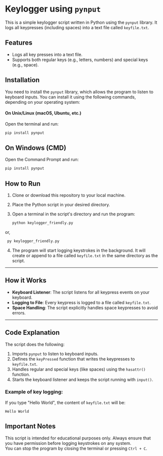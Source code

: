 # Keylogger using `pynput`

This is a simple keylogger script written in Python using the `pynput` library. It logs all keypresses (including spaces) into a text file called `keyfile.txt`.

## Features

- Logs all key presses into a text file.
- Supports both regular keys (e.g., letters, numbers) and special keys (e.g., space).

## Installation

You need to install the `pynput` library, which allows the program to listen to keyboard inputs. You can install it using the following commands, depending on your operating system:
#### On Unix/Linux (macOS, Ubuntu, etc.)
Open the terminal and run:

```bash
pip install pynput
```

## On Windows (CMD)
Open the Command Prompt and run:

```bash
pip install pynput
```
## How to Run

1. Clone or download this repository to your local machine.
2. Place the Python script in your desired directory.
3. Open a terminal in the script's directory and run the program:

    ```bash
    python keylogger_friendly.py
    ```
or,

   ```bash   
    py keylogger_friendly.py
   ```

4. The program will start logging keystrokes in the background. It will create or append to a file called `keyfile.txt` in the same directory as the script.

---

## How it Works

- **Keyboard Listener**: The script listens for all keypress events on your keyboard.
- **Logging to File**: Every keypress is logged to a file called `keyfile.txt`.
- **Space Handling**: The script explicitly handles space keypresses to avoid errors.

---

## Code Explanation

The script does the following:

1. Imports `pynput` to listen to keyboard inputs.
2. Defines the `keyPressed` function that writes the keypresses to `keyfile.txt`.
3. Handles regular and special keys (like spaces) using the `hasattr()` function.
4. Starts the keyboard listener and keeps the script running with `input()`.

### Example of key logging:

If you type "Hello World", the content of `keyfile.txt` will be:

```plaintext
Hello World
```
## Important Notes

This script is intended for educational purposes only. Always ensure that you have permission before logging keystrokes on any system.  
You can stop the program by closing the terminal or pressing `Ctrl + C`.
